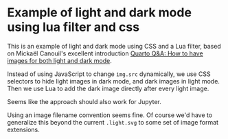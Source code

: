 # Example of light and dark mode using lua filter and css

This is an example of light and dark mode using CSS and a Lua filter, based on Mickaël Canouil's excellent introduction [Quarto Q&A: How to have images for both light and dark mode](https://mickael.canouil.fr/posts/2023-05-30-quarto-light-dark/).

Instead of using JavaScript to change `img.src` dynamically, we use CSS selectors to hide light images in dark mode, and dark images in light mode. Then we use Lua to add the dark image directly after every light image.

Seems like the approach should also work for Jupyter.

Using an image filename convention seems fine. Of course we'd have to generalize this beyond the current `.light.svg` to some set of image format extensions.
